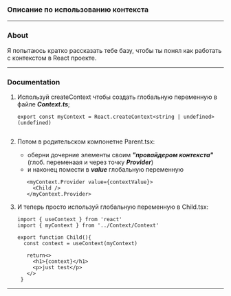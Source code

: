 ### Описание по использованию контекста

---

### About

Я попытаюсь кратко рассказать тебе базу, чтобы ты понял как работать с контекстом в React проекте.

---

### Documentation

1. Используй createContext чтобы создать глобальную переменную в файле ___Context.ts___;
   ```
   export const myContext = React.createContext<string | undefined>(undefined)

   
2. Потом в родительском компонетне Parent.tsx:
   + оберни дочерние элементы своим ***"провайдером контекста"*** (глоб. переменаая и через точку ___Provider___)
   + и наконец помести в ___value___ глобальную переменную

     
   ```
      <myContext.Provider value={contextValue}>
        <Child />
      </myContext.Provider>
    ```
   
     
     
3. И теперь просто используй глобальную переменную в Child.tsx:
   ```
   import { useContext } from 'react'
   import { myContext } from '../Context/Context'
    
   export function Child(){
     const context = useContext(myContext)
      
      return<>
        <h1>{context}</h1>
        <p>just test</p>
      </>
    }
---
